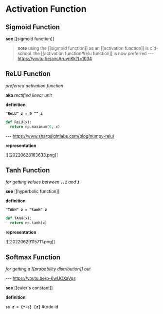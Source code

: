 # Activation Function

## Sigmoid Function

**see** [[sigmoid function]]

> **note** using the [[sigmoid function]] as an [[activation function]] is old-school. the [[activation function#relu function]] is now preferred --- <https://youtu.be/aircAruvnKk?t=1034>

## ReLU Function

_preferred activation function_

**aka** _rectified linear unit_

**definition**

**`"ReLU" z = 0 ^^ z`**

```python
def ReLU(x):
  return np.maximum(0, x)
```

--- <https://www.sharpsightlabs.com/blog/numpy-relu/>

**representation**

![[20220628163633.png]]

## Tanh Function

_for getting values between **`..1`** and **`1`**_

**see** [[hyperbolic function]]

**definition**

**`"TANH" z = "tanh" z`**

```python
def TANH(x):
  return np.tanh(x)
```

**representation**

![[20220629115711.png]]

## Softmax Function

_for getting a [[probability distribution]] out_

--- <https://youtu.be/p-6wUOXaVqs>

**see** [[euler's constant]]

**definition**

**`ss z = {*-:} [z]`** #todo id
